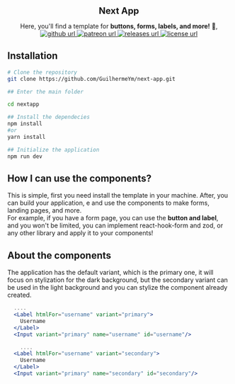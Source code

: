 <h1 style="font-size:20px; text-align:center;"> Next App</h1>
<p align="center"> Here, you'll find a template for 
<b>buttons, forms, labels, and more!</b> 🎉,
</br> 
  <!-- GitHub -->
  <a href="https://github.com/sponsors/daltonmenezes">
    <img alt="github url" src="https://img.shields.io/badge/support%20on-github-1C1E26?style=for-the-badge&labelColor=1C1E26&color=F28BA9"/>
  </a>
  <!-- Patreon -->
  <a href="https://www.patreon.com/daltonmenezes">
    <img alt="patreon url" src="https://img.shields.io/badge/support%20on-patreon-1C1E26?style=for-the-badge&labelColor=1C1E26&color=B181F1"/>
  </a>
  <!-- Version -->
  <a href="https://github.com/daltonmenezes/electron-app/releases">
     <img alt="releases url" src="https://img.shields.io/github/v/release/daltonmenezes/electron-app?style=for-the-badge&labelColor=1C1E26&color=61ffca"/>
  </a>  
  <!-- License -->
  <a href="https://github.com/daltonmenezes/electron-app/blob/main/LICENSE">
    <img alt="license url" src="https://img.shields.io/badge/license%20-MIT-1C1E26?style=for-the-badge&labelColor=1C1E26&color=F28BA9"/>
  </a>
</p>

## Installation

```bash
# Clone the repository
git clone https://github.com/GuilhermeYm/next-app.git

## Enter the main folder

cd nextapp

## Install the dependecies
npm install
#or
yarn install

## Initialize the application
npm run dev
```

## How I can use the components?

This is simple, first you need install the template in your machine. After, you can build your application, e and use the components to make forms, landing pages, and more.
</br>
For example, if you have a form page, you can use the <b>button and label</b>, and you won't be limited, you can implement react-hook-form and zod, or any other library and apply it to your components!

## About the components

The application has the default variant, which is the primary one, it will focus on stylization for the dark background, but the secondary variant can be used in the light background and you can stylize the component already created.

```jsx
  ....
  <Label htmlFor="username" variant="primary">
    Username
  </Label>
  <Input variant="primary" name="username" id="username"/>
```

```jsx
    ....
  <Label htmlFor="username" variant="secondary">
    Username
  </Label>
  <Input variant="primary" name="secondary" id="secondary"/>
```
